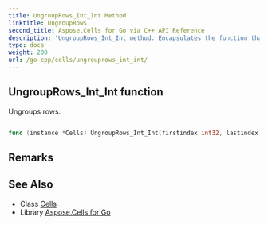 ```yaml
---
title: UngroupRows_Int_Int Method 
linktitle: UngroupRows
second_title: Aspose.Cells for Go via C++ API Reference
description: 'UngroupRows_Int_Int method. Encapsulates the function that represents ungrouprows in Go.'
type: docs
weight: 200
url: /go-cpp/cells/ungrouprows_int_int/
---
```


## UngroupRows_Int_Int function

Ungroups rows.

```go

func (instance *Cells) UngroupRows_Int_Int(firstindex int32, lastindex int32)  error

```

## Remarks


## See Also

* Class [Cells](../)
* Library [Aspose.Cells for Go](../../)
